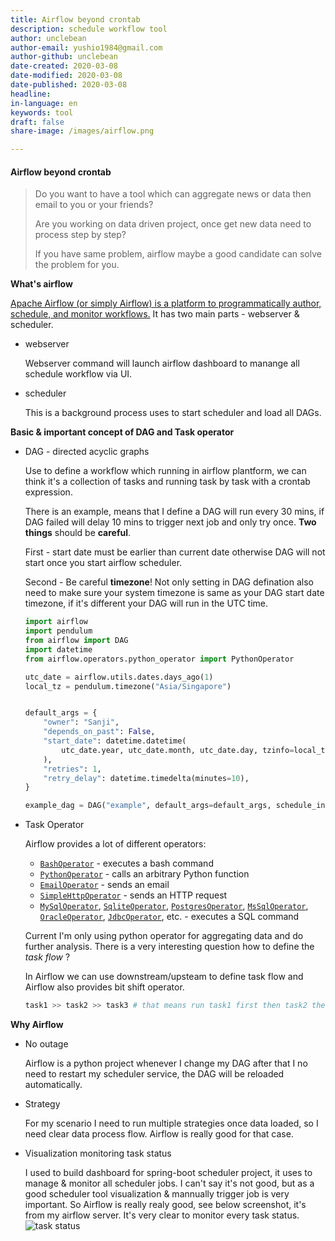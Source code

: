```yaml
---
title: Airflow beyond crontab 
description: schedule workflow tool 
author: unclebean
author-email: yushio1984@gmail.com
author-github: unclebean
date-created: 2020-03-08
date-modified: 2020-03-08
date-published: 2020-03-08
headline:
in-language: en
keywords: tool 
draft: false 
share-image: /images/airflow.png

---
```


#### Airflow beyond crontab

> Do you want to have a tool which can aggregate news or data then email to you or your friends?
>
> Are you working on data driven project, once get new data need to process step by step?
>
> If you have same problem, airflow maybe a good candidate can solve the problem for you.

**What's airflow**

[Apache Airflow (or simply Airflow) is a platform to programmatically author, schedule, and monitor workflows.](https://github.com/apache/airflow/blob/master/README.md) It has two main parts - webserver & scheduler.

* webserver

  Webserver command will launch airflow dashboard to manange all schedule workflow via UI.

* scheduler

  This is a background process  uses to start scheduler and load all DAGs.

**Basic & important concept of DAG and Task operator**

* DAG - directed acyclic graphs

  Use to define a workflow which running in airflow plantform, we can think it's a collection of tasks and running task by task with a crontab expression. 

  There is an example, means that I define a DAG will run every 30 mins, if DAG failed will delay 10 mins to trigger next job and only try once. **Two things** should be **careful**.

  First - start date must be earlier than current date otherwise DAG will not start once you start airflow scheduler.

  Second - Be careful **timezone**! Not only setting in DAG defination also need to make sure your system timezone is same as your DAG start date timezone, if it's different your DAG will run in the UTC time.

  ```python
  import airflow
  import pendulum
  from airflow import DAG
  import datetime
  from airflow.operators.python_operator import PythonOperator
  
  utc_date = airflow.utils.dates.days_ago(1)
  local_tz = pendulum.timezone("Asia/Singapore")
  
  
  default_args = {
      "owner": "Sanji",
      "depends_on_past": False,
      "start_date": datetime.datetime(
          utc_date.year, utc_date.month, utc_date.day, tzinfo=local_tz
      ),
      "retries": 1,
      "retry_delay": datetime.timedelta(minutes=10),
  }
  
  example_dag = DAG("example", default_args=default_args, schedule_interval="*/30 * * * *")
  
  
  ```

* Task Operator

  Airflow provides a lot of different operators:

  - [`BashOperator`](https://airflow.apache.org/docs/stable/_api/airflow/operators/bash_operator/index.html#airflow.operators.bash_operator.BashOperator) - executes a bash command
  - [`PythonOperator`](https://airflow.apache.org/docs/stable/_api/airflow/operators/python_operator/index.html#airflow.operators.python_operator.PythonOperator) - calls an arbitrary Python function
  - [`EmailOperator`](https://airflow.apache.org/docs/stable/_api/airflow/operators/email_operator/index.html#airflow.operators.email_operator.EmailOperator) - sends an email
  - [`SimpleHttpOperator`](https://airflow.apache.org/docs/stable/_api/airflow/operators/http_operator/index.html#airflow.operators.http_operator.SimpleHttpOperator) - sends an HTTP request
  - [`MySqlOperator`](https://airflow.apache.org/docs/stable/_api/airflow/operators/mysql_operator/index.html#airflow.operators.mysql_operator.MySqlOperator), [`SqliteOperator`](https://airflow.apache.org/docs/stable/_api/airflow/operators/sqlite_operator/index.html#airflow.operators.sqlite_operator.SqliteOperator), [`PostgresOperator`](https://airflow.apache.org/docs/stable/_api/airflow/operators/postgres_operator/index.html#airflow.operators.postgres_operator.PostgresOperator), [`MsSqlOperator`](https://airflow.apache.org/docs/stable/_api/airflow/operators/mssql_operator/index.html#airflow.operators.mssql_operator.MsSqlOperator), [`OracleOperator`](https://airflow.apache.org/docs/stable/_api/airflow/operators/oracle_operator/index.html#airflow.operators.oracle_operator.OracleOperator), [`JdbcOperator`](https://airflow.apache.org/docs/stable/_api/airflow/operators/jdbc_operator/index.html#airflow.operators.jdbc_operator.JdbcOperator), etc. - executes a SQL command

  Current I'm only using python operator for aggregating data and do further analysis. There is a very interesting question how to define the *task flow* ?

  In Airflow we can use downstream/upsteam to define task flow and Airflow also provides bit shift operator. 

   ```python
  task1 >> task2 >> task3 # that means run task1 first then task2 then task3
   ```

**Why Airflow**

* No outage 

  Airflow is a python project whenever I change my DAG after that I no need to restart my scheduler service, the DAG will be reloaded automatically.

* Strategy

  For my scenario I need to run multiple strategies once data loaded, so I need clear data process flow. Airflow is really good for that case.

* Visualization monitoring task status

  I used to build dashboard for spring-boot scheduler project, it uses to manage & monitor all scheduler jobs. I can't say it's not good, but as a good scheduler tool visualization & mannually trigger job is very important. So Airflow is really realy good, see below screenshot, it's from my airflow server. It's very clear to monitor every task status.
  ![task status](https://unclebean.github.io/images/airflow_status.png) 



